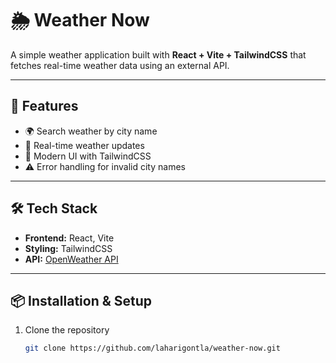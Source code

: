 # 🌦️ Weather Now

A simple weather application built with **React + Vite + TailwindCSS** that fetches real-time weather data using an external API.

---

## 🚀 Features
- 🌍 Search weather by city name  
- 📡 Real-time weather updates  
- 🎨 Modern UI with TailwindCSS  
- ⚠️ Error handling for invalid city names  

---

## 🛠️ Tech Stack
- **Frontend:** React, Vite  
- **Styling:** TailwindCSS  
- **API:** [OpenWeather API](https://openweathermap.org/api)  

---

## 📦 Installation & Setup

1. Clone the repository  
   ```bash
   git clone https://github.com/laharigontla/weather-now.git
